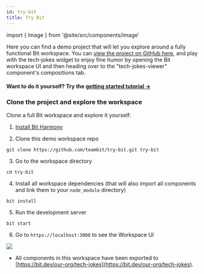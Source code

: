 ```yaml
---
id: try-bit
title: Try Bit
---
```


import { Image } from '@site/src/components/image'

Here you can find a demo project that will let you explore around a fully functional Bit workspace. You can [view the project on GitHub here](https://github.com/teambit/try-bit), and play with the tech-jokes widget to enjoy fine humor by opening the Bit workspace UI and then heading over to the "tech-jokes-viewer" component's compositions tab.

#### Want to do it yourself? Try the [getting started tutorial ->](https://harmony-docs.bit.dev/tutorial/install-bit)

### Clone the project and explore the workspace

Clone a full Bit workspace and explore it yourself:

1. [Install Bit Harmony](https://harmony-docs.bit.dev/getting-started/installation)

2. Clone this demo workspace repo

```shell
git clone https://github.com/teambit/try-bit.git try-bit
```

3. Go to the workspace directory

```
cd try-bit
```

4. Install all workspace dependencies (that will also import all components and link them to your `node_module` directory)

```shell
bit install
```

5. Run the development server

```shell
bit start
```

6. Go to `https://localhost:3000` to see the Workspace UI

<Image src="/img/tech_jokes.png" />

<br />

- All components in this workspace have been exported to [https://bit.dev/our-org/tech-jokes](https://bit.dev/our-org/tech-jokes).
